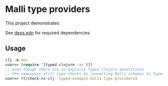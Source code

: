 # Malli type providers

This project demonstrates 

See [deps.edn](deps.edn) for required dependencies.

## Usage

```clojure
clj -A:dev
user=> (require '[typed.clojure :as t])
;; even though there are no explicit Typed Clojure annotations
;; the namespace still type checks by converting Malli schemas to Typed Clojure types.
user=> (t/check-ns-clj 'typed-example.malli-type-providers)
```
